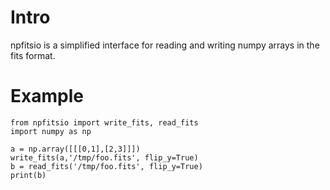 # Intro

npfitsio is a simplified interface for reading and writing numpy arrays in the fits format.

# Example

```
from npfitsio import write_fits, read_fits
import numpy as np

a = np.array([[[0,1],[2,3]]])
write_fits(a,'/tmp/foo.fits', flip_y=True)
b = read_fits('/tmp/foo.fits', flip_y=True)
print(b)

```
